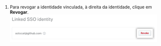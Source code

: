 1. Para revogar a identidade vinculada, à direita da identidade, clique em **Revogar**. ![Botão de revogar](/assets/images/help/saml/revoke-identity.png)
